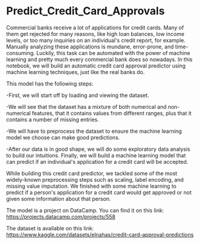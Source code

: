 # Predict_Credit_Card_Approvals
Commercial banks receive a lot of applications for credit cards. Many of them get rejected for many reasons, like high loan balances, low income levels, or too many inquiries on an individual's credit report, for example. Manually analyzing these applications is mundane, error-prone, and time-consuming. Luckily, this task can be automated with the power of machine learning and pretty much every commercial bank does so nowadays. In this notebook, we will build an automatic credit card approval predictor using machine learning techniques, just like the real banks do.


This model has the following steps:


-First, we will start off by loading and viewing the dataset.


-We will see that the dataset has a mixture of both numerical and non-numerical features, that it contains values from different ranges, plus that it contains a number of missing entries.


-We will have to preprocess the dataset to ensure the machine learning model we choose can make good predictions.


-After our data is in good shape, we will do some exploratory data analysis to build our intuitions.
Finally, we will build a machine learning model that can predict if an individual's application for a credit card will be accepted.

While building this credit card predictor, we tackled some of the most widely-known preprocessing steps such as scaling, label encoding, and missing value imputation. We finished with some machine learning to predict if a person's application for a credit card would get approved or not given some information about that person.


The model is a project on DataCamp. You can find it on this link: https://projects.datacamp.com/projects/558


The dataset is available on this link: https://www.kaggle.com/datasets/elnahas/credit-card-approval-predictions
